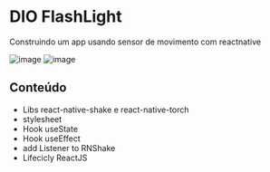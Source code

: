 # DIO FlashLight
Construindo um app usando sensor de movimento com reactnative


![image](https://user-images.githubusercontent.com/72770349/176573763-f7267081-258e-4f9e-aaa6-457dd4c54430.png)
![image](https://user-images.githubusercontent.com/72770349/176573776-fd7a679a-7c72-4474-9c87-b02d13c5da77.png)

## Conteúdo
- Libs react-native-shake e react-native-torch
- stylesheet
- Hook useState
- Hook useEffect
- add Listener to RNShake
- Lifecicly ReactJS
